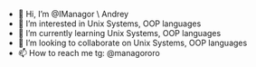 - 👋 Hi, I’m @IManagor \ Andrey
- 👀 I’m interested in Unix Systems, OOP languages
- 🌱 I’m currently learning Unix Systems, OOP languages
- 💞️ I’m looking to collaborate on Unix Systems, OOP languages
- 📫 How to reach me tg: @managororo 

<!---
IManagor/IManagor is a ✨ special ✨ repository because its `README.md` (this file) appears on your GitHub profile.
You can click the Preview link to take a look at your changes.
--->
